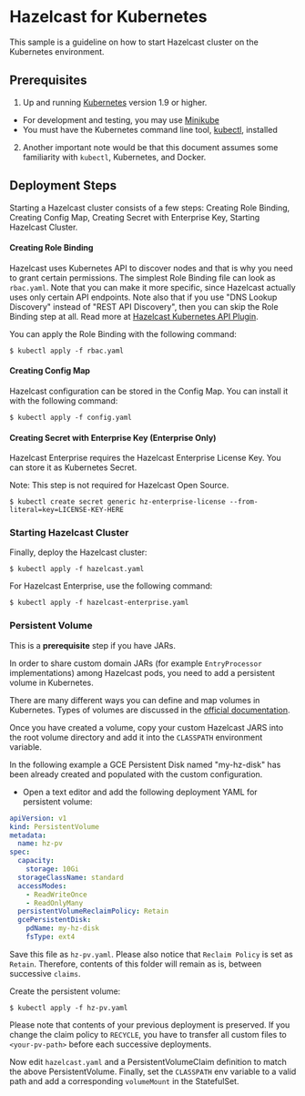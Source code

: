 # Hazelcast for Kubernetes

This sample is a guideline on how to start Hazelcast cluster on the Kubernetes environment.

## Prerequisites

1) Up and running [Kubernetes](https://kubernetes.io) version 1.9 or higher.

  * For development and testing, you may use [Minikube](https://kubernetes.io/docs/getting-started-guides/minikube/)
  * You must have the Kubernetes command line tool, [kubectl](https://kubernetes.io/docs/tasks/tools/install-kubectl/),
    installed

2) Another important note would be that this document assumes some familiarity with `kubectl`, Kubernetes, and Docker.

## Deployment Steps

Starting a Hazelcast cluster consists of a few steps: Creating Role Binding, Creating Config Map, Creating Secret with Enterprise Key, Starting Hazelcast Cluster.

#### Creating Role Binding

Hazelcast uses Kubernetes API to discover nodes and that is why you need to grant certain permissions. The simplest Role Binding file can look as `rbac.yaml`. Note that you can make it more specific, since Hazelcast actually uses only certain API endpoints. Note also that if you use "DNS Lookup Discovery" instead of "REST API Discovery", then you can skip the Role Binding step at all. Read more at [Hazelcast Kubernetes API Plugin](https://github.com/hazelcast/hazelcast-kubernetes).

You can apply the Role Binding with the following command:

    $ kubectl apply -f rbac.yaml

#### Creating Config Map

Hazelcast configuration can be stored in the Config Map. You can install it with the following command:

    $ kubectl apply -f config.yaml

#### Creating Secret with Enterprise Key (Enterprise Only)

Hazelcast Enterprise requires the Hazelcast Enterprise License Key. You can store it as Kubernetes Secret.

Note: This step is not required for Hazelcast Open Source.

    $ kubectl create secret generic hz-enterprise-license --from-literal=key=LICENSE-KEY-HERE

### Starting Hazelcast Cluster

Finally, deploy the Hazelcast cluster:

    $ kubectl apply -f hazelcast.yaml

For Hazelcast Enterprise, use the following command:

    $ kubectl apply -f hazelcast-enterprise.yaml

### Persistent Volume

This is a **prerequisite** step if you have JARs.

In order to share custom domain JARs (for example `EntryProcessor` implementations) among Hazelcast pods, you need to add a persistent volume in Kubernetes.

There are many different ways you can define and map volumes in Kubernetes.
Types of volumes are discussed in the [official documentation](https://kubernetes.io/docs/concepts/storage/volumes/).

Once you have created a volume, copy your custom Hazelcast JARS into the root volume directory and add it into the `CLASSPATH` environment variable.

In the following example a GCE Persistent Disk named "my-hz-disk" has been already created and populated with the
custom configuration.

* Open a text editor and add the following deployment YAML for persistent volume:

```yaml
apiVersion: v1
kind: PersistentVolume
metadata:
  name: hz-pv
spec:
  capacity:
    storage: 10Gi
  storageClassName: standard
  accessModes:
    - ReadWriteOnce
    - ReadOnlyMany
  persistentVolumeReclaimPolicy: Retain
  gcePersistentDisk:
    pdName: my-hz-disk
    fsType: ext4
```

Save this file as `hz-pv.yaml`. Please also notice that `Reclaim Policy` is set as `Retain`. 
Therefore, contents of this folder will remain as is, between successive `claims`.

Create the persistent volume:

    $ kubectl apply -f hz-pv.yaml

Please note that contents of your previous deployment is preserved. 
If you change the claim policy to `RECYCLE`, you have to transfer all custom files to `<your-pv-path>` 
before each successive deployments.

Now edit `hazelcast.yaml` and a PersistentVolumeClaim definition to match the above PersistentVolume.
Finally, set the `CLASSPATH` env variable to a valid path and add a corresponding `volumeMount` in the StatefulSet.
